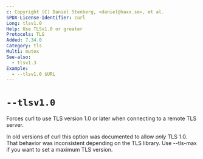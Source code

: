 ```yaml
---
c: Copyright (C) Daniel Stenberg, <daniel@haxx.se>, et al.
SPDX-License-Identifier: curl
Long: tlsv1.0
Help: Use TLSv1.0 or greater
Protocols: TLS
Added: 7.34.0
Category: tls
Multi: mutex
See-also:
  - tlsv1.3
Example:
  - --tlsv1.0 $URL
---
```


# `--tlsv1.0`

Forces curl to use TLS version 1.0 or later when connecting to a remote TLS server.

In old versions of curl this option was documented to allow _only_ TLS 1.0.
That behavior was inconsistent depending on the TLS library. Use --tls-max if
you want to set a maximum TLS version.

